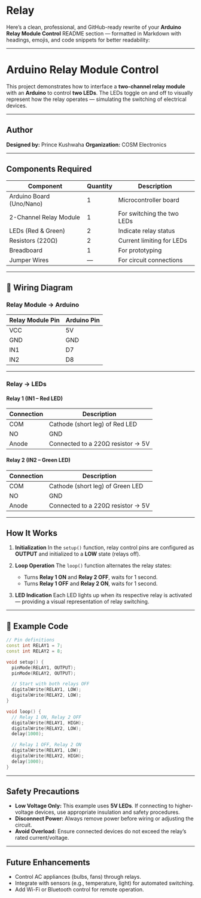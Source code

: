 # Relay


Here’s a clean, professional, and GitHub-ready rewrite of your **Arduino Relay Module Control** README section — formatted in Markdown with headings, emojis, and code snippets for better readability:

---

#  Arduino Relay Module Control

This project demonstrates how to interface a **two-channel relay module** with an **Arduino** to control **two LEDs**. The LEDs toggle on and off to visually represent how the relay operates — simulating the switching of electrical devices.

---

##  Author

**Designed by:** Prince Kushwaha
**Organization:** COSM Electronics

---

##  Components Required

| Component                | Quantity | Description                |
| ------------------------ | -------- | -------------------------- |
| Arduino Board (Uno/Nano) | 1        | Microcontroller board      |
| 2-Channel Relay Module   | 1        | For switching the two LEDs |
| LEDs (Red & Green)       | 2        | Indicate relay status      |
| Resistors (220Ω)         | 2        | Current limiting for LEDs  |
| Breadboard               | 1        | For prototyping            |
| Jumper Wires             | —        | For circuit connections    |

---

## 🔌 Wiring Diagram

### **Relay Module → Arduino**

| Relay Module Pin | Arduino Pin |
| ---------------- | ----------- |
| VCC              | 5V          |
| GND              | GND         |
| IN1              | D7          |
| IN2              | D8          |

---

### **Relay → LEDs**

####  Relay 1 (IN1 – Red LED)

| Connection | Description                       |
| ---------- | --------------------------------- |
| COM        | Cathode (short leg) of Red LED    |
| NO         | GND                               |
| Anode      | Connected to a 220Ω resistor → 5V |

####  Relay 2 (IN2 – Green LED)

| Connection | Description                       |
| ---------- | --------------------------------- |
| COM        | Cathode (short leg) of Green LED  |
| NO         | GND                               |
| Anode      | Connected to a 220Ω resistor → 5V |

---

## How It Works

1. **Initialization**
   In the `setup()` function, relay control pins are configured as **OUTPUT** and initialized to a **LOW** state (relays off).

2. **Loop Operation**
   The `loop()` function alternates the relay states:

   * Turns **Relay 1 ON** and **Relay 2 OFF**, waits for 1 second.
   * Turns **Relay 1 OFF** and **Relay 2 ON**, waits for 1 second.

3. **LED Indication**
   Each LED lights up when its respective relay is activated — providing a visual representation of relay switching.

---

## 🧠 Example Code

```cpp
// Pin definitions
const int RELAY1 = 7;
const int RELAY2 = 8;

void setup() {
  pinMode(RELAY1, OUTPUT);
  pinMode(RELAY2, OUTPUT);

  // Start with both relays OFF
  digitalWrite(RELAY1, LOW);
  digitalWrite(RELAY2, LOW);
}

void loop() {
  // Relay 1 ON, Relay 2 OFF
  digitalWrite(RELAY1, HIGH);
  digitalWrite(RELAY2, LOW);
  delay(1000);

  // Relay 1 OFF, Relay 2 ON
  digitalWrite(RELAY1, LOW);
  digitalWrite(RELAY2, HIGH);
  delay(1000);
}
```

---

## Safety Precautions

* **Low Voltage Only:** This example uses **5V LEDs**.
  If connecting to higher-voltage devices, use appropriate insulation and safety procedures.
* **Disconnect Power:** Always remove power before wiring or adjusting the circuit.
* **Avoid Overload:** Ensure connected devices do not exceed the relay’s rated current/voltage.

---

## Future Enhancements

* Control AC appliances (bulbs, fans) through relays.
* Integrate with sensors (e.g., temperature, light) for automated switching.
* Add Wi-Fi or Bluetooth control for remote operation.
